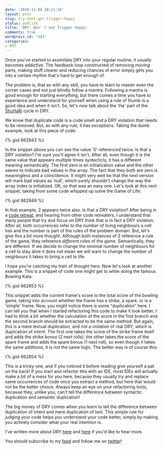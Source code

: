 ```yaml
---
date: '2010-11-04 20:11:38'
layout: post
slug: dry-dont-get-trigger-happy
status: publish
title: 'DRY: Don''t Get Trigger Happy'
comments: true
wordpress_id: '243'
categories:
- DRY
---
```


Once you've started to assimilate DRY into your regular routine, it usually becomes addictive. The feedback loop constructed of removing moving parts, making stuff clearer and reducing chances of error simply gets you into a certain rhythm that's hard to get enough of.

The problem is, that as with any skill, you have to learn to master even the corner cases and not just blindly follow a mantra. Following a mantra is good enough for starting everything, but there comes a time you have to experience and understand for yourself when using a rule of thumb is a good idea and when it isn't. So, let's now talk about the 'Ha' part of the [ShuHaRi](http://en.wikipedia.org/wiki/Shuhari) cycle in DRY.

We know that duplicate code is a code smell and a DRY violation that needs to be removed. But, as with any rule, it has exceptions. Taking the dumb example, look at this piece of code:

{% gist 662843 %}

In the snippet above you can see the value '0' referenced twice. Is that a DRY violation? I'm sure you'll agree it isn't. After all, even though it is the same value that appears multiple times syntacticly, it has a different meaning semantically. The first zero is an initialization value and the other seems to indicate bad values in the array. The fact that they both are zero is meaningless and a coincidence. It might very well be that the next version will mark bad values as 'null', which surely shouldn't change the way the array index is initialized.  OK, so that was an easy one. Let's look at this next snippet, taking from some code whipped up solve the Game of Life:

{% gist 662849 %}

In that example, 2 appears twice also. Is that a DRY violation? After being in a [code retreat](/2010/05/10/notes-from-the-first-israeli-code-retreat/), and hearing from other code retreaters, I understand that many people that try and focus on DRY think that is in fact a DRY violation. After all, both occurrences refer to the number of living neighbours a cell has and the number is part of the rules of the problem domain. But, let's give this a bit more thought. Although both instances of 2 reference a rule of the game, they reference _different_ rules of the game. Semantically, they are different. If we decide to change the minimal number of neighbours for a cell to stay alive it does not mean we will want to change the number of neighbours it takes to bring a cell to life.

I hope you're catching my train of thought here. Now let's look at another example. This is a snippet of code one might get to while doing the famous Bowling Kata:

{% gist 662853 %}

This snippet adds the current frame's score to the total score of the bowling game, taking into account whether the frame has a strike, a spare, or is a 'simple' frame. Now, you might notice there is some "duplication" here. I can tell you that when I started refactoring this code to make it look better, I had to think a bit whether the calculation of the score in the first branch and the second branch should be extracted to be the same method.
 But again, this is a mere textual duplication, and not a violation of real DRY, which is duplication of _intent_. The first one takes the score of the strike frame itself and adds the strike bonus (2 next rolls), the other takes the score of the spare frame and adds the spare bonus (1 next roll), so even though it takes the same additions, it is not the same logic. The better way is of course this:  

{% gist 662854 %}

This is a tricky one, and if you noticed it before reading give yourself a pat on the back! If you start and refactor this with an IDE, most IDEs will actually make a bit of a mess for you here, because they usually try and replace same occurrences of code once you extract a method, but here that would not be the better choice. Always keep an eye on your refactoring tools, because they, unlike you, can't tell the difference between syntactic duplication and semantic duplication!

The big money of DRY comes when you learn to tell the difference between duplication of intent and mere duplication of text. This simple rule for judging your code helps you understand your code better, simply by making you actively consider what your real intention is.

I've written more about DRY [here](/2010/11/03/taking-dry-further/) and [here](/2010/11/02/short-intro-to-dry/) if you'd like to hear more.

You should subscribe to my [feed](http://feeds.feedburner.com/TheCodeDump) and follow me on [twitter](http://twitter.com/avivby)!
